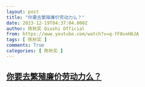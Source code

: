 ```yaml
---
layout: post
title: "你要去繁殖廉价劳动力么？"
date: 2023-12-19T04:37:04.000Z
author: 陈秋实 Qiushi Official
from: https://www.youtube.com/watch?v=q-fF8voH6JA
tags: [ 陈秋实 ]
comments: True
categories: [ 陈秋实 ]
---
```

<!--1702960624000-->
[你要去繁殖廉价劳动力么？](https://www.youtube.com/watch?v=q-fF8voH6JA)
------

<div>

</div>
